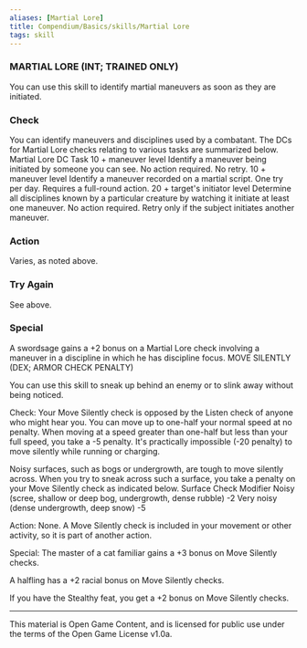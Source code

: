 ```yaml
---
aliases: [Martial Lore]
title: Compendium/Basics/skills/Martial Lore
tags: skill
---
```

### MARTIAL LORE (INT; TRAINED ONLY)

You can use this skill to identify martial maneuvers as soon as they are initiated.

### Check
You can identify maneuvers and disciplines used by a combatant. The DCs for Martial Lore checks relating to various tasks are summarized below.
Martial Lore DC 	Task
10 + maneuver level 	Identify a maneuver being initiated by someone you can see. No action required. No retry.
10 + maneuver level 	Identify a maneuver recorded on a martial script. One try per day. Requires a full-round action.
20 + target's initiator level 	Determine all disciplines known by a particular creature by watching it initiate at least one maneuver. No action required. Retry only if the subject initiates another maneuver.

### Action
Varies, as noted above.

### Try Again
See above.

### Special
A swordsage gains a +2 bonus on a Martial Lore check involving a maneuver in a discipline in which he has discipline focus.
MOVE SILENTLY (DEX; ARMOR CHECK PENALTY)

You can use this skill to sneak up behind an enemy or to slink away without being noticed.

Check: Your Move Silently check is opposed by the Listen check of anyone who might hear you. You can move up to one-half your normal speed at no penalty. When moving at a speed greater than one-half but less than your full speed, you take a -5 penalty. It's practically impossible (-20 penalty) to move silently while running or charging.

Noisy surfaces, such as bogs or undergrowth, are tough to move silently across. When you try to sneak across such a surface, you take a penalty on your Move Silently check as indicated below.
Surface 	Check Modifier
Noisy (scree, shallow or deep bog, undergrowth, dense rubble) 	-2
Very noisy (dense undergrowth, deep snow) 	-5

Action: None. A Move Silently check is included in your movement or other activity, so it is part of another action.

Special: The master of a cat familiar gains a +3 bonus on Move Silently checks.

A halfling has a +2 racial bonus on Move Silently checks.

If you have the Stealthy feat, you get a +2 bonus on Move Silently checks.

---

This material is Open Game Content, and is licensed for public use under
the terms of the Open Game License v1.0a.
